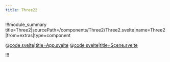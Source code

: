 ```yaml
---
title: Three22
---
```


<script lang="ts">
import ExampleSimple from '$examples/core/three2-all/App.svelte'
import ExampleArcadeMachine from '$examples/core/three-arcade-game/App.svelte'
</script>

!!!module_summary title=Three2|sourcePath=/components/Three2/Three2.svelte|name=Three2|from=extras|type=component

<ExampleWrapper playgroundHref="/core/three2-all">
<ExampleSimple />

<div slot="code">

@[code svelte|title=App.svelte](../../examples/core/three2-all/App.svelte)
@[code svelte|title=Scene.svelte](../../examples/core/three2-all/Scene.svelte)

</div>
</ExampleWrapper>

<ExampleWrapper playgroundHref="/core/three-arcade-game">
<ExampleArcadeMachine />
</ExampleWrapper>

!!!
